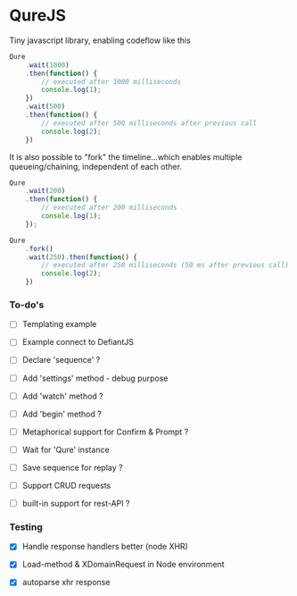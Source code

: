 # QureJS
Tiny javascript library, enabling codeflow like this

```js
Qure
	.wait(1000)
	.then(function() {
		// executed after 1000 milliseconds
		console.log(1);
	})
	.wait(500)
	.then(function() {
		// executed after 500 milliseconds after previous call
		console.log(2);
	})

```

It is also possible to "fork" the timeline...which enables multiple queueing/chaining, independent of each other.

```js
Qure
	.wait(200)
	.then(function() {
		// executed after 200 milliseconds
		console.log(1);
	});

Qure
	.fork()
	.wait(250).then(function() {
		// executed after 250 milliseconds (50 ms after previous call)
		console.log(2);
	})

```

### To-do's
- [ ] Templating example
- [ ] Example connect to DefiantJS
- [ ] Declare 'sequence' ?
- [ ] Add 'settings' method - debug purpose
- [ ] Add 'watch' method ?
- [ ] Add 'begin' method ?
- [ ] Metaphorical support for Confirm & Prompt ?
- [ ] Wait for 'Qure' instance
- [ ] Save sequence for replay ?
- [ ] Support CRUD requests
- [ ] built-in support for rest-API ?


### Testing
- [x] Handle response handlers better (node XHR)
- [x] Load-method & XDomainRequest in Node environment
- [x] autoparse xhr response

